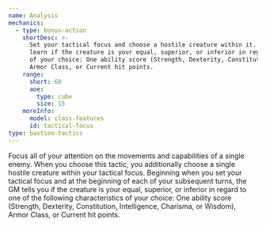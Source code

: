 ```yaml
---
name: Analysis
mechanics:
  - type: bonus-action
    shortDesc: >-
      Set your tactical focus and choose a hostile creature within it. Now, and at the start of each of your turns, you
      learn if the creature is your equal, superior, or inferior in regard to one of the following characteristics
      of your choice: One ability score (Strength, Dexterity, Constitution, Intelligence, Charisma, or Wisdom),
      Armor Class, or Current hit points.
    range:
      short: 60
      aoe:
        type: cube
        size: 15
    moreInfo:
      model: class-features
      id: tactical-focus
type: bastion-tactics
---
```

Focus all of your attention on the movements and capabilities of a single enemy. When you choose this tactic, you
additionally choose a single hostile creature within your tactical focus. Beginning when you set your tactical focus
and at the beginning of each of your subsequent turns, the GM tells you if the creature is your equal, superior, or
inferior in regard to one of the following characteristics of your choice: One ability score (Strength, Dexterity,
Constitution, Intelligence, Charisma, or Wisdom), Armor Class, or Current hit points.
